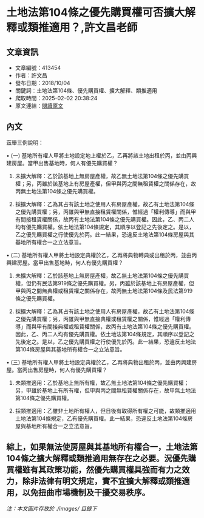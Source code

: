 # 土地法第104條之優先購買權可否擴大解釋或類推適用？,許文昌老師

## 文章資訊
- 文章編號：413454
- 作者：許文昌
- 發布日期：2018/10/04
- 關鍵詞：土地法第104條、優先購買權、擴大解釋、類推適用
- 爬取時間：2025-02-02 20:38:24
- 原文連結：[閱讀原文](https://real-estate.get.com.tw/Columns/detail.aspx?no=413454)

## 內文
茲舉三例說明：

• (一) 基地所有權人甲將土地設定地上權於乙，乙再將該土地出租於丙，並由丙興建房屋。當甲出售基地時，何人有優先購買權？

1. 未擴大解釋：乙於該基地上無房屋產權，故乙無土地法第104條之優先購買權；另，丙雖於該基地上有房屋產權，但甲與丙之間無租賃權之關係存在，故丙無土地法第104條之優先購買權。

2. 採擴大解釋：乙為其占有該土地之使用人有房屋產權，故乙有土地法第104條之優先購買權；另，丙雖與甲無直接租賃權關係，惟經過「權利傳導」而與甲有間接租賃權關係，故丙有土地法第104條之優先購買權。因此，乙、丙二人均有優先購買權。依土地法第104條規定，其順序以登記之先後定之。是以，乙之優先購買權之行使優先於丙。此一結果，恐違反土地法第104條房屋與其基地所有權合一之立法意旨。

• (二) 基地所有權人甲將土地設定典權於乙，乙再將典物轉典或出租於丙，並由丙興建房屋。當甲出售基地時，何人有優先購買權？

1. 未擴大解釋：乙於該基地上無房屋產權，故乙無土地法第104條之優先購買權，但仍有民法第919條之優先購買權。另，丙雖於該基地上有房屋產權，但甲與丙之間無典權或租賃權之關係存在，故丙無土地法第104條及民法第919條之優先購買權。

2. 採擴大解釋：乙為其占有該土地之使用人有房屋產權，故乙有土地法第104條之優先購買權；另，丙雖與甲無直接典權或租賃權之關係，惟經過「權利傳導」而與甲有間接典權或租賃權關係，故丙有土地法第104條之優先購買權。因此，乙、丙二人均有優先購買權。依土地法第104條規定，其順序以登記之先後定之。是以，乙之優先購買權之行使優先於丙。此一結果，恐違反土地法第104條房屋與其基地所有權合一之立法意旨。

• (三) 基地所有權人甲將土地設定典權於乙，乙再將典物出租於丙，並由丙興建房屋。當丙出售房屋時，何人有優先購買權？

1. 未類推適用：乙於基地上無所有權，故乙無土地法第104條之優先購買權；另，甲雖於基地上有所有權，但甲與丙之間無租賃權關係存在，故甲無土地法第104條之優先購買權。

2. 採類推適用：乙雖非土地所有權人，但日後有取得所有權之可能，故類推適用土地法第104條規定，乙有優先購買權。此一結果，恐違反土地法第104條房屋與基地所有權合一之立法意旨。

綜上，如果無法使房屋與其基地所有權合一，土地法第104條之擴大解釋或類推適用無存在之必要。況優先購買權雖有其政策功能，然優先購買權具強而有力之效力，除非法律有明文規定，實不宜擴大解釋或類推適用，以免扭曲市場機制及干擾交易秩序。
---
*注：本文圖片存放於 ./images/ 目錄下*
